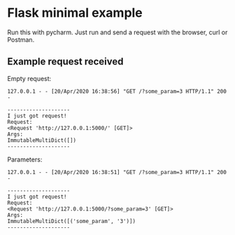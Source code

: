 # Flask minimal example

Run this with pycharm. Just run and send a request with the browser, curl or Postman.

## Example request received

Empty request:
```
127.0.0.1 - - [20/Apr/2020 16:38:56] "GET /?some_param=3 HTTP/1.1" 200 -

--------------------
I just got request!
Request:
<Request 'http://127.0.0.1:5000/' [GET]>
Args:
ImmutableMultiDict([])
--------------------
```

Parameters:
```
127.0.0.1 - - [20/Apr/2020 16:38:51] "GET /?some_param=3 HTTP/1.1" 200 -

--------------------
I just got request!
Request:
<Request 'http://127.0.0.1:5000/?some_param=3' [GET]>
Args:
ImmutableMultiDict([('some_param', '3')])
--------------------
```
